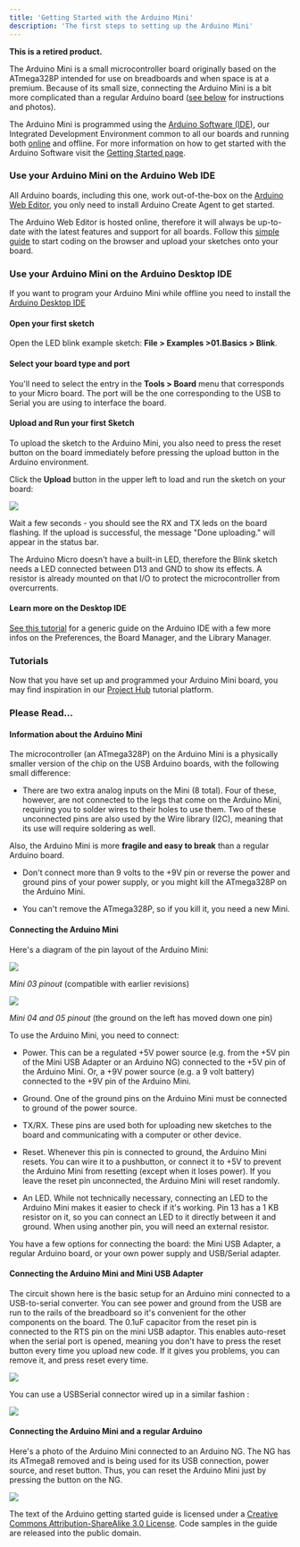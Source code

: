 ```yaml
---
title: 'Getting Started with the Arduino Mini'
description: 'The first steps to setting up the Arduino Mini'
---
```


**This is a retired product.**

The Arduino Mini is a small microcontroller board originally based on the ATmega328P intended for use on breadboards and when space is at a premium. Because of its small size, connecting the Arduino Mini is a bit more complicated than a regular Arduino board ([see below](#connecting-the-arduino-mini) for instructions and photos).

The Arduino Mini is programmed using the [Arduino Software (IDE)](https://arduino.cc/en/Main/Software), our Integrated Development Environment common to all our boards and running both [online](https://create.arduino.cc/editor) and offline. For more information on how to get started with the Arduino Software visit the [Getting Started page](https://arduino.cc/en/Guide/HomePage).

### Use your Arduino Mini on the Arduino Web IDE



All Arduino boards, including this one, work out-of-the-box on the [Arduino Web Editor](https://create.arduino.cc/editor), you only need to install Arduino Create Agent to get started.

The Arduino Web Editor is hosted online, therefore it will always be up-to-date with the latest features and support for all boards. Follow this [simple guide](https://create.arduino.cc/projecthub/Arduino_Genuino/getting-started-with-arduino-web-editor-4b3e4a) to start coding on the browser and upload your sketches onto your board.





### Use your Arduino Mini on the Arduino Desktop IDE

If you want to program your Arduino Mini while offline you need to install the [Arduino Desktop IDE](https://arduino.cc/en/Main/Software)

#### Open your first sketch

Open the LED blink example sketch: **File > Examples >01.Basics > Blink**.

#### Select your board type and port

You'll need to select the entry in the **Tools > Board** menu that corresponds to your Micro board. The port will be the one corresponding to the USB to Serial you are using to interface the board.

#### Upload and Run your first Sketch

To upload the sketch to the Arduino Mini, you also need to press the reset button on the board immediately before pressing the upload button in the Arduino environment.

Click the **Upload** button in the upper left to load and run the sketch on your board:

![](./assets/UNO_Upload.png)

Wait a few seconds - you should see the RX and TX leds on the board flashing. If the upload is successful, the message "Done uploading." will appear in the status bar.

The Arduino Micro doesn't have a built-in LED, therefore the Blink sketch needs a LED connected between D13 and GND to show its effects. A resistor is already mounted on that I/O to protect the microcontroller from overcurrents.

#### Learn more on the Desktop IDE

[See this tutorial](https://create.arduino.cc/projecthub/Arduino_Genuino/getting-started-with-the-arduino-software-ide-623be4) for a generic guide on the Arduino IDE with a few more infos on the Preferences, the Board Manager, and the Library Manager.

### Tutorials

Now that you have set up and programmed your Arduino Mini board, you may find inspiration in our [Project Hub](https://create.arduino.cc/projecthub/products/arduino-mini-05) tutorial platform.

### Please Read...

#### Information about the Arduino Mini

The microcontroller (an ATmega328P) on the Arduino Mini is a physically smaller version of the chip on the USB Arduino boards, with the following small difference:

- There are two extra analog inputs on the Mini (8 total). Four of these, however, are not connected to the legs that come on the Arduino Mini, requiring you to solder wires to their holes to use them. Two of these unconnected pins are also used by the Wire library (I2C), meaning that its use will require soldering as well.

Also, the Arduino Mini is more **fragile and easy to break** than a regular Arduino board.

- Don't connect more than 9 volts to the +9V pin or reverse the power and ground pins of your power supply, or you might kill the ATmega328P on the Arduino Mini.

- You can't remove the ATmega328P, so if you kill it, you need a new Mini.

#### Connecting the Arduino Mini

Here's a diagram of the pin layout of the Arduino Mini:

![](./assets/arduino_mini_pinout.png)

_Mini 03 pinout_ (compatible with earlier revisions)

![](./assets/arduino_mini04_pinout.png)

_Mini 04 and 05 pinout_ (the ground on the left has moved down one pin)

To use the Arduino Mini, you need to connect:

- Power. This can be a regulated +5V power source (e.g. from the +5V pin of the Mini USB Adapter or an Arduino NG) connected to the +5V pin of the Arduino Mini. Or, a +9V power source (e.g. a 9 volt battery) connected to the +9V pin of the Arduino Mini.

- Ground. One of the ground pins on the Arduino Mini must be connected to ground of the power source.

- TX/RX. These pins are used both for uploading new sketches to the board and communicating with a computer or other device.

- Reset. Whenever this pin is connected to ground, the Arduino Mini resets. You can wire it to a pushbutton, or connect it to +5V to prevent the Arduino Mini from resetting (except when it loses power). If you leave the reset pin unconnected, the Arduino Mini will reset randomly.

- An LED. While not technically necessary, connecting an LED to the Arduino Mini makes it easier to check if it's working. Pin 13 has a 1 KB resistor on it, so you can connect an LED to it directly between it and ground. When using another pin, you will need an external resistor.

You have a few options for connecting the board: the Mini USB Adapter, a regular Arduino board, or your own power supply and USB/Serial adapter.

#### Connecting the Arduino Mini and Mini USB Adapter

The circuit shown here is the basic setup for an Arduino mini connected to a USB-to-serial converter. You can see power and ground from the USB are run to the rails of the breadboard so it's convenient for the other components on the board. The 0.1uF capacitor from the reset pin is connected to the RTS pin on the mini USB adaptor. This enables auto-reset when the serial port is opened, meaning you don't have to press the reset button every time you upload new code. If it gives you problems, you can remove it, and press reset every time.

![](./assets/ArduinoMiniBreadboardPhoto3.jpg)

You can use a USBSerial connector wired up in a similar fashion :

![](./assets/ArduinoMiniUSBSerialLite.jpg)

#### Connecting the Arduino Mini and a regular Arduino

Here's a photo of the Arduino Mini connected to an Arduino NG. The NG has its ATmega8 removed and is being used for its USB connection, power source, and reset button. Thus, you can reset the Arduino Mini just by pressing the button on the NG.

![](./assets/ArduinoMiniAndNGBreadboardPhoto.jpg)

The text of the Arduino getting started guide is licensed under a
[Creative Commons Attribution-ShareAlike 3.0 License](http://creativecommons.org/licenses/by-sa/3.0/). Code samples in the guide are released into the public domain.
